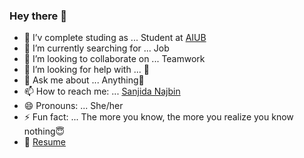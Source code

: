 ### Hey there 👋


- 🔭 I’v complete studing as ... Student at [AIUB](https://www.aiub.edu/)
- 🌱 I’m currently searching for ... Job
- 👯 I’m looking to collaborate on ... Teamwork
- 🤔 I’m looking for help with ... 🤞	
- 💬 Ask me about ... Anything🙈
- 📫 How to reach me: ... [Sanjida Najbin](https://www.linkedin.com/in/sanjida-najbin-a4896b17a?lipi=urn%3Ali%3Apage%3Ad_flagship3_profile_view_base_contact_details%3By20DyuqxQ3y6hr76ICNAKg%3D%3D)
- 😄 Pronouns: ... She/her
- ⚡ Fun fact: ... The more you know, the more you realize you know nothing😇
- 📝 [Resume](https://drive.google.com/file/d/1Ohy-Q3KdVTDFB_T25gBzfgLo40cxDUFn/view?usp=sharing)
